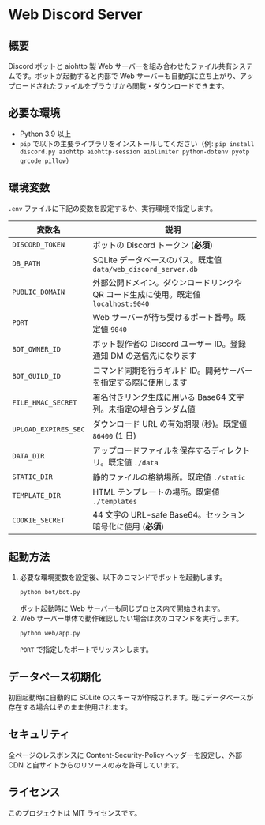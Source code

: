 # Web Discord Server

## 概要
Discord ボットと aiohttp 製 Web サーバーを組み合わせたファイル共有システムです。ボットが起動すると内部で Web サーバーも自動的に立ち上がり、アップロードされたファイルをブラウザから閲覧・ダウンロードできます。

## 必要な環境
- Python 3.9 以上
- `pip` で以下の主要ライブラリをインストールしてください（例: `pip install discord.py aiohttp aiohttp-session aiolimiter python-dotenv pyotp qrcode pillow`）

## 環境変数
`.env` ファイルに下記の変数を設定するか、実行環境で指定します。

| 変数名 | 説明 |
|-------|------|
| `DISCORD_TOKEN` | ボットの Discord トークン (**必須**) |
| `DB_PATH` | SQLite データベースのパス。既定値 `data/web_discord_server.db` |
| `PUBLIC_DOMAIN` | 外部公開ドメイン。ダウンロードリンクや QR コード生成に使用。既定値 `localhost:9040` |
| `PORT` | Web サーバーが待ち受けるポート番号。既定値 `9040` |
| `BOT_OWNER_ID` | ボット製作者の Discord ユーザー ID。登録通知 DM の送信先になります |
| `BOT_GUILD_ID` | コマンド同期を行うギルド ID。開発サーバーを指定する際に使用します |
| `FILE_HMAC_SECRET` | 署名付きリンク生成に用いる Base64 文字列。未指定の場合ランダム値 |
| `UPLOAD_EXPIRES_SEC` | ダウンロード URL の有効期限 (秒)。既定値 `86400` (1 日) |
| `DATA_DIR` | アップロードファイルを保存するディレクトリ。既定値 `./data` |
| `STATIC_DIR` | 静的ファイルの格納場所。既定値 `./static` |
| `TEMPLATE_DIR` | HTML テンプレートの場所。既定値 `./templates` |
| `COOKIE_SECRET` | 44 文字の URL-safe Base64。セッション暗号化に使用 (**必須**) |

## 起動方法
1. 必要な環境変数を設定後、以下のコマンドでボットを起動します。
   ```bash
   python bot/bot.py
   ```
   ボット起動時に Web サーバーも同じプロセス内で開始されます。
2. Web サーバー単体で動作確認したい場合は次のコマンドを実行します。
   ```bash
   python web/app.py
   ```
   `PORT` で指定したポートでリッスンします。

## データベース初期化
初回起動時に自動的に SQLite のスキーマが作成されます。既にデータベースが存在する場合はそのまま使用されます。

## セキュリティ
全ページのレスポンスに Content-Security-Policy ヘッダーを設定し、外部 CDN と自サイトからのリソースのみを許可しています。

## ライセンス
このプロジェクトは MIT ライセンスです。
